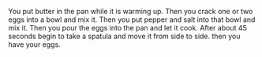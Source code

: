 You put butter in the pan while it is warming up. Then you crack one or two eggs into a bowl and mix it. Then you put pepper and salt into that bowl and mix it. Then you pour the eggs into the pan and let it cook. After about 45 seconds begin to take a spatula and move it from side to side. then you have your eggs.